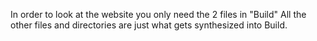 In order to look at the website you only need the 2 files in "Build" 
All the other files and directories are just what gets synthesized into Build.

